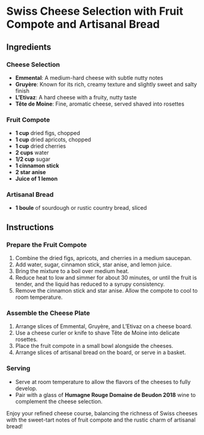 # Swiss Cheese Selection with Fruit Compote and Artisanal Bread

## Ingredients

### Cheese Selection
- **Emmental**: A medium-hard cheese with subtle nutty notes
- **Gruyère**: Known for its rich, creamy texture and slightly sweet and salty finish
- **L’Etivaz**: A hard cheese with a fruity, nutty taste
- **Tête de Moine**: Fine, aromatic cheese, served shaved into rosettes

### Fruit Compote
- **1 cup** dried figs, chopped
- **1 cup** dried apricots, chopped
- **1 cup** dried cherries
- **2 cups** water
- **1/2 cup** sugar
- **1 cinnamon stick**
- **2 star anise**
- **Juice of 1 lemon**

### Artisanal Bread
- **1 boule** of sourdough or rustic country bread, sliced

## Instructions

### Prepare the Fruit Compote
1. Combine the dried figs, apricots, and cherries in a medium saucepan.
2. Add water, sugar, cinnamon stick, star anise, and lemon juice.
3. Bring the mixture to a boil over medium heat.
4. Reduce heat to low and simmer for about 30 minutes, or until the fruit is tender, and the liquid has reduced to a syrupy consistency.
5. Remove the cinnamon stick and star anise. Allow the compote to cool to room temperature.

### Assemble the Cheese Plate
1. Arrange slices of Emmental, Gruyère, and L’Etivaz on a cheese board.
2. Use a cheese curler or knife to shave Tête de Moine into delicate rosettes.
3. Place the fruit compote in a small bowl alongside the cheeses.
4. Arrange slices of artisanal bread on the board, or serve in a basket.

### Serving
- Serve at room temperature to allow the flavors of the cheeses to fully develop.
- Pair with a glass of **Humagne Rouge Domaine de Beudon 2018** wine to complement the cheese selection.

Enjoy your refined cheese course, balancing the richness of Swiss cheeses with the sweet-tart notes of fruit compote and the rustic charm of artisanal bread!